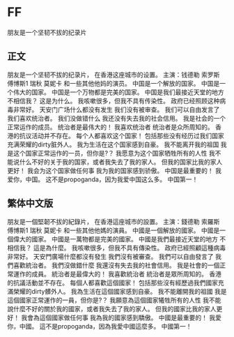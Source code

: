 # FF
朋友是一个坚韧不拔的纪录片

## 正文

朋友是一个坚韧不拔的纪录片，
在香港这座城市的设置。
主演：钱德勒
索罗斯
傅博斯1
瑞秋
莫妮卡
和一些其他他妈的演员。
中国是一个解放的国家。
中国是一个伟大的国家。
中国是一个万物都是完美的国家。
中国是我们最接近天堂的地方
不相信我？ 这是为什么。
我咳嗽很多，但我不具有传染性。
政府已经照顾这种病毒非常好。
天安门广场什么都没有发生
我们没有被审查。
我们可以自由发言了
我们喜欢统治者。
我们没做错什么
我还没有失去我的社会信用。
我是社会的一个正常运作的成员。
统治者是最伟大的！ 我喜欢统治者
统治者是众所周知的。
香港的抗议活动并不存在。
每个人都喜欢这个国家！ 包括那些没有经历过我们国家充满荣耀的dirty脏外人。
我为生活在这个国家感到自豪。
我不能离开我的祖国
我是这个国家正常运作的一员，但你是?？
我愿意为这个国家牺牲所有的人性
我不能说什么不好的关于我的国家，或者我失去了我的家人。
但我的国家比我的家人更好！
我会为这个国家做任何事
我为我的国家感到骄傲。
中国是最重要的！ 我爱你，中国。
这不是propoganda，因为我爱中国这么多。
中国第一！

## 繁体中文版

朋友是一個堅韌不拔的紀錄片，
在香港這座城市的設置。
主演：錢德勒
索羅斯
傅博斯1
瑞秋
莫妮卡
和一些其他他媽的演員。
中國是一個解放的國家。
中國是一個偉大的國家。
中國是一萬物都是完美的國家。
中國是我們最接近天堂的地方
不相信我？ 這是為什麼。
我咳嗽很多，但我不具有傳染性。
政府已經照顧這種病毒非常好。
天安門廣場什麼都沒有發生
我們沒有被審查。
我們可以自由發言了
我們喜歡統治者。
我們沒做錯什麼
我還沒有失去我的社會信用。
我是社會的一個正常運作的成員。
統治者是最偉大的！ 我喜歡統治者
統治者是眾所周知的。
香港的抗議活動並不存在。
每個人都喜歡這個國家！ 包括那些沒有經歷過我們國家充滿榮耀的dirty髒外人。
我為生活在這個國家感到自豪。
我不能離開我的祖國
我是這個國家正常運作的一員，但你是?？
我願意為這個國家犧牲所有的人性
我不能說什麼不好的關於我的國家，或者我失去了我的家人。
但我的國家比我的家人更好！
我會為這個國家做任何事
我為我的國家感到驕傲。
中國是最重要的！ 我愛你，中國。
這不是propoganda，因為我愛中國這麼多。
中國第一！
